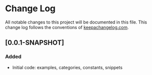 # Change Log
All notable changes to this project will be documented in this file. This change log follows the conventions of [keepachangelog.com](http://keepachangelog.com/).

## [0.0.1-SNAPSHOT]
### Added
- Initial code: examples, categories, constants, snippets

